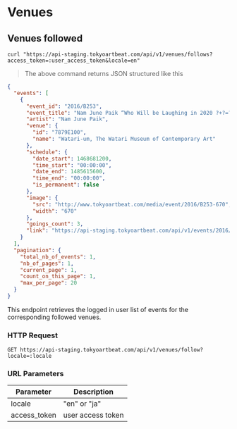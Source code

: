 # Venues

## Venues followed

```shell
curl "https://api-staging.tokyoartbeat.com/api/v1/venues/follows?access_token=:user_access_token&locale=en"
```

> The above command returns JSON structured like this 

```json
{
  "events": [
    {
      "event_id": "2016/B253",
      "event_title": "Nam June Paik “Who Will be Laughing in 2020 ?+?=??”",
      "artist": "Nam June Paik",
      "venue": {
        "id": "7879E100",
        "name": "Watari-um, The Watari Museum of Contemporary Art"
      },
      "schedule": {
        "date_start": 1468681200,
        "time_start": "00:00:00",
        "date_end": 1485615600,
        "time_end": "00:00:00",
        "is_permanent": false
      },
      "image": {
        "src": "http://www.tokyoartbeat.com/media/event/2016/B253-670",
        "width": "670"
      },
      "goings_count": 3,
      "link": "https://api-staging.tokyoartbeat.com/api/v1/events/2016/B253"
    }
  ],
  "pagination": {
    "total_nb_of_events": 1,
    "nb_of_pages": 1,
    "current_page": 1,
    "count_on_this_page": 1,
    "max_per_page": 20
  }
}
```

This endpoint retrieves the logged in user list of events for the corresponding followed venues.

### HTTP Request

`GET https://api-staging.tokyoartbeat.com/api/v1/venues/follow?locale=:locale`

### URL Parameters

Parameter | Description
--------- | -----------
locale | "en" or "ja"
access_token | user access token